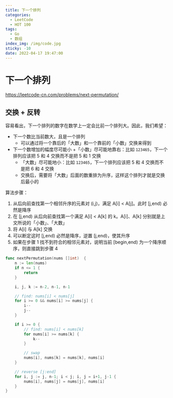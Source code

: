 ```yaml
---
title: 下一个排列
categories:
  - LeetCode
  - HOT 100
tags:
  - Go
  - 数组
index_img: /img/code.jpg
sticky: -10
date: 2022-04-17 19:47:00
---
```


# 下一个排列

https://leetcode-cn.com/problems/next-permutation/

## 交换 + 反转

容易看出，下一个排列的数字在数学上一定会比前一个排列大。因此，我们希望：
+ 下一个数比当前数大，且是一个排列
   + 可以通过将一个靠后的「大数」和一个靠前的「小数」交换来得到
+ 下一个数增加的幅度尽可能小
   +「小数」尽可能地靠右：比如 `123465`，下一个排列应该把 5 和 4 交换而不是把 5 和 1 交换
   + 「大数」尽可能地小：比如 `123465`，下一个排列应该把 5 和 4 交换而不是把 6 和 4 交换
   + 交换后，需要将「大数」后面的数重排为升序，这样这个排列才就是交换后最小的

算法步骤：
1. 从后向前查找第一个相邻升序的元素对 (i,j)，满足 A[i] < A[j]。此时 [j,end) 必然是降序
2. 在 [j,end) 从后向前查找第一个满足 A[i] < A[k] 的 k。A[i]、A[k] 分别就是上文所说的「小数」、「大数」
3. 将 A[i] 与 A[k] 交换
4. 可以断定这时 [j,end) 必然是降序，逆置 [j,end)，使其升序
5. 如果在步骤 1 找不到符合的相邻元素对，说明当前 [begin,end) 为一个降序顺序，则直接跳到步骤 4

```go
func nextPermutation(nums []int)  {
    n := len(nums)
    if n <= 1 {
        return
    }

    i, j, k := n-2, n-1, n-1

    // find: nums[i] < nums[j]
    for i >= 0 && nums[i] >= nums[j] {
        i--
        j--
    }

    if i >= 0 {
        // find: nums[i] < nums[k]
        for nums[i] >= nums[k] {
            k--
        }

        // swap
        nums[i], nums[k] = nums[k], nums[i]
    }

    // reverse [j:end]
    for i, j := j, n-1; i < j; i, j = i+1, j-1 {
        nums[i], nums[j] = nums[j], nums[i]
    }
}
```
